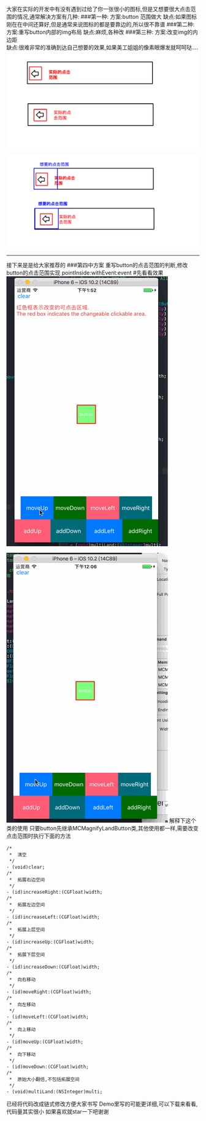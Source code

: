 大家在实际的开发中有没有遇到过给了你一张很小的图标,但是又想要很大点击范围的情况,通常解决方案有几种:
###第一种:
方案:button 范围做大 
缺点:如果图标刚在在中间还算好,但是通常来说图标的都是要靠边的,所以很不靠谱
###第二种:
方案:重写button内部的img布局 
缺点:麻烦,各种改
###第三种:
方案:改变img的内边距  
缺点:很难非常的准确到达自己想要的效果,如果美工姐姐的像素眼爆发就呵呵哒....
![Snip20170106_23.png](https://github.com/CZXBigBrother/MCMagnifyLandButton/blob/master/Gif/Snip20170106_23.png)

![Snip20170106_24.png](https://github.com/CZXBigBrother/MCMagnifyLandButton/blob/master/Gif/Snip20170106_24.png)

---
接下来是是给大家推荐的
###第四中方案
重写button的点击范围的判断,修改button的点击范围实现 pointInside:withEvent:event 
#先看看效果
![click2.gif](https://github.com/CZXBigBrother/MCMagnifyLandButton/blob/master/Gif/click2.gif)

![click.gif](https://github.com/CZXBigBrother/MCMagnifyLandButton/blob/master/Gif/click.gif)
解释下这个类的使用
只要button先继承MCMagnifyLandButton类,其他使用都一样,需要改变点击范围时执行下面的方法
```
/*
 *  清空
 */
- (void)clear;
/*
 *  拓展右边空间
 */
- (id)increaseRight:(CGFloat)width;
/*
 *  拓展左边空间
 */
- (id)increaseLeft:(CGFloat)width;
/*
 *  拓展上层空间
 */
- (id)increaseUp:(CGFloat)width;
/*
 *  拓展下层空间
 */
- (id)increaseDown:(CGFloat)width;
/*
 *  向右移动
 */
- (id)moveRight:(CGFloat)width;
/*
 *  向左移动
 */
- (id)moveLeft:(CGFloat)width;
/*
 *  向上移动
 */
- (id)moveUp:(CGFloat)width;
/*
 *  向下移动
 */
- (id)moveDown:(CGFloat)width;
/*
 *  原始大小翻倍,不包括拓展空间
 */
- (void)multiLand:(NSInteger)multi;
```
已经将代码改成链式修改方便大家书写
Demo里写的可能更详细,可以下载来看看,代码量其实很小
如果喜欢就star一下吧谢谢
